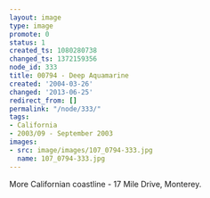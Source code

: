 ```yaml
---
layout: image
type: image
promote: 0
status: 1
created_ts: 1080280738
changed_ts: 1372159356
node_id: 333
title: 00794 - Deep Aquamarine
created: '2004-03-26'
changed: '2013-06-25'
redirect_from: []
permalink: "/node/333/"
tags:
- California
- 2003/09 - September 2003
images:
- src: image/images/107_0794-333.jpg
  name: 107_0794-333.jpg
---
```

More Californian coastline - 17 Mile Drive, Monterey.
